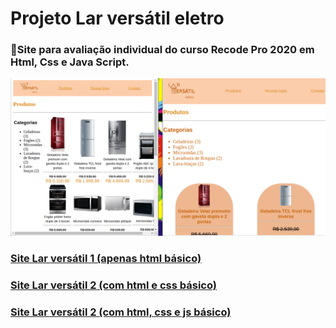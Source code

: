 # Projeto Lar versátil eletro
###  📌Site para avaliação individual do curso  Recode Pro 2020 em Html, Css e Java Script. 
![gifinterativo](https://github.com/lrolivera/Projeto-lar-versatil/blob/master/site.gif)
 <h3> <a href="https://larversatil-projeto.netlify.app/index.html"> Site Lar versátil 1 (apenas html básico) </a>
</h3>
<h3> <a href="https://larversatil2-projeto.netlify.app/index.html"> Site Lar versátil 2 (com html e css básico) </a>
</h3>
<h3> <a href="https://larversatil3-projeto.netlify.app/index.html"> Site Lar versátil 2 (com html, css e js básico) </a>
</h3>

